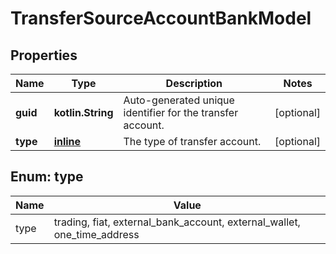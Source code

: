 
# TransferSourceAccountBankModel

## Properties
Name | Type | Description | Notes
------------ | ------------- | ------------- | -------------
**guid** | **kotlin.String** | Auto-generated unique identifier for the transfer account. |  [optional]
**type** | [**inline**](#Type) | The type of transfer account. |  [optional]


<a name="Type"></a>
## Enum: type
Name | Value
---- | -----
type | trading, fiat, external_bank_account, external_wallet, one_time_address



